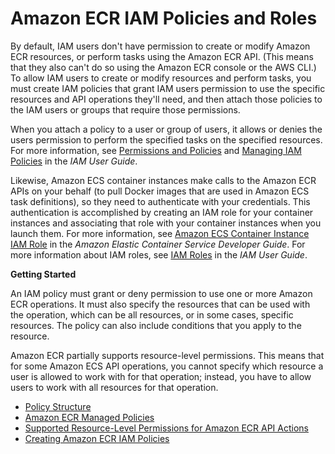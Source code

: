 # Amazon ECR IAM Policies and Roles<a name="ECR_IAM_policies"></a>

By default, IAM users don't have permission to create or modify Amazon ECR resources, or perform tasks using the Amazon ECR API\. \(This means that they also can't do so using the Amazon ECR console or the AWS CLI\.\) To allow IAM users to create or modify resources and perform tasks, you must create IAM policies that grant IAM users permission to use the specific resources and API operations they'll need, and then attach those policies to the IAM users or groups that require those permissions\.

When you attach a policy to a user or group of users, it allows or denies the users permission to perform the specified tasks on the specified resources\. For more information, see [Permissions and Policies](http://docs.aws.amazon.com/IAM/latest/UserGuide/PermissionsAndPolicies.html) and [Managing IAM Policies](http://docs.aws.amazon.com/IAM/latest/UserGuide/ManagingPolicies.html) in the *IAM User Guide*\.

Likewise, Amazon ECS container instances make calls to the Amazon ECR APIs on your behalf \(to pull Docker images that are used in Amazon ECS task definitions\), so they need to authenticate with your credentials\. This authentication is accomplished by creating an IAM role for your container instances and associating that role with your container instances when you launch them\. For more information, see [Amazon ECS Container Instance IAM Role](http://docs.aws.amazon.com/AmazonECS/latest/developerguide/instance_IAM_role.html) in the *Amazon Elastic Container Service Developer Guide*\. For more information about IAM roles, see [IAM Roles](http://docs.aws.amazon.com/IAM/latest/UserGuide/roles-toplevel.html) in the *IAM User Guide*\.

**Getting Started**

An IAM policy must grant or deny permission to use one or more Amazon ECR operations\. It must also specify the resources that can be used with the operation, which can be all resources, or in some cases, specific resources\. The policy can also include conditions that you apply to the resource\. 

Amazon ECR partially supports resource\-level permissions\. This means that for some Amazon ECS API operations, you cannot specify which resource a user is allowed to work with for that operation; instead, you have to allow users to work with all resources for that operation\. 


+ [Policy Structure](iam-policy-structure.md)
+ [Amazon ECR Managed Policies](ecr_managed_policies.md)
+ [Supported Resource\-Level Permissions for Amazon ECR API Actions](ecr-supported-iam-actions-resources.md)
+ [Creating Amazon ECR IAM Policies](ECR_IAM_user_policies.md)